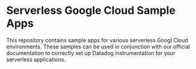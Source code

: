 # Serverless Google Cloud Sample Apps

This repository contains sample apps for various serverless Googl Cloud
environments. These samples can be used in conjunction with our official
documentation to correctly set up Datadog instrumentation for your serverless
applications.
